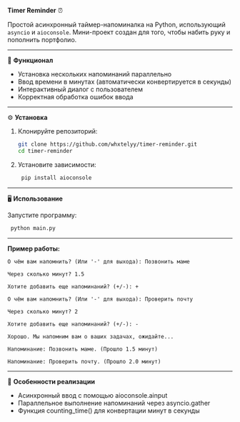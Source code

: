 **Timer Reminder** ⏰

Простой асинхронный таймер-напоминалка на Python, использующий `asyncio` и `aioconsole`. Мини-проект создан для того,
чтобы набить руку и пополнить портфолио.

--------------------------------------------------------------
🚀 **Функционал**
- Установка нескольких напоминаний параллельно
- Ввод времени в минутах (автоматически конвертируется в секунды)
- Интерактивный диалог с пользователем
- Корректная обработка ошибок ввода
--------------------------------------------------------------
⚙️ **Установка**
1. Клонируйте репозиторий:
   ```bash
   git clone https://github.com/whxtelyy/timer-reminder.git
   cd timer-reminder
   ```

2. Установите зависимости:
   ```bash
    pip install aioconsole
   ```
--------------------------------------------------------------
🖥️ **Использование**

Запустите программу:
   ```bash
    python main.py
   ```
--------------------------------------------------------------
**Пример работы:**
```
О чём вам напомнить? (Или '-' для выхода): Позвонить маме

Через сколько минут? 1.5

Хотите добавить еще напоминаний? (+/-): +

О чём вам напомнить? (Или '-' для выхода): Проверить почту

Через сколько минут? 2

Хотите добавить еще напоминаний? (+/-): -

Хорошо. Мы напомним вам о ваших задачах, ожидайте...

Напоминание: Позвонить маме. (Прошло 1.5 минут)

Напоминание: Проверить почту. (Прошло 2.0 минут)
```
--------------------------------------------------------------
📝 **Особенности реализации**
- Асинхронный ввод с помощью aioconsole.ainput
- Параллельное выполнение напоминаний через asyncio.gather
- Функция counting_time() для конвертации минут в секунды
